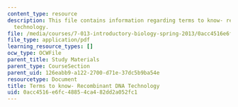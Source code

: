 ```yaml
---
content_type: resource
description: This file contains information regarding terms to know- recombinant DNA
  technology.
file: /media/courses/7-013-introductory-biology-spring-2013/0acc4516e6fc48854ca482dd2a052fc1_MIT7_013S12_RecombinDNA.pdf
file_type: application/pdf
learning_resource_types: []
ocw_type: OCWFile
parent_title: Study Materials
parent_type: CourseSection
parent_uid: 126eabb9-a122-2700-d71e-37dc5b9ba54e
resourcetype: Document
title: Terms to know- Recombinant DNA Technology
uid: 0acc4516-e6fc-4885-4ca4-82dd2a052fc1
---
```

